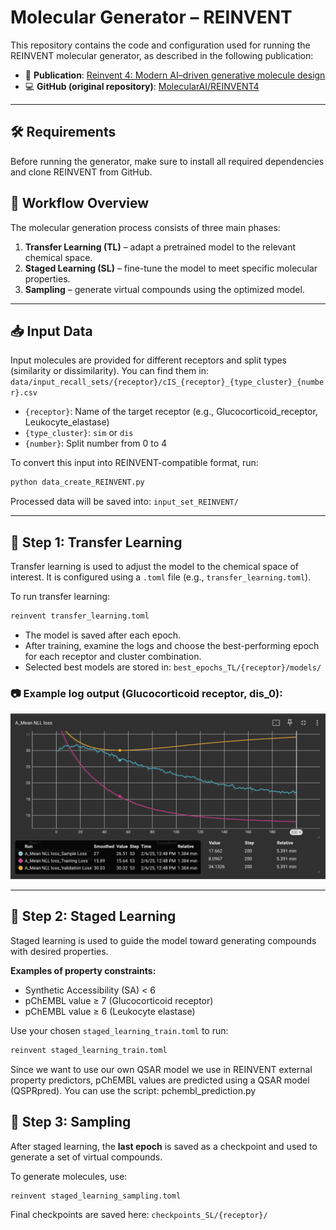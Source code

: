 # Molecular Generator – REINVENT

This repository contains the code and configuration used for running the REINVENT molecular generator, as described in the following publication:

- 📄 **Publication**: [Reinvent 4: Modern AI–driven generative molecule design](https://jcheminf.biomedcentral.com/articles/10.1186/s13321-024-00812-5)  
- 💻 **GitHub (original repository)**: [MolecularAI/REINVENT4](https://github.com/MolecularAI/REINVENT4/tree/main)

---

## 🛠️ Requirements

Before running the generator, make sure to install all required dependencies and clone REINVENT from GitHub.


## 🧪 Workflow Overview

The molecular generation process consists of three main phases:

1. **Transfer Learning (TL)** – adapt a pretrained model to the relevant chemical space.
2. **Staged Learning (SL)** – fine-tune the model to meet specific molecular properties.
3. **Sampling** – generate virtual compounds using the optimized model.

---

## 📥 Input Data

Input molecules are provided for different receptors and split types (similarity or dissimilarity). You can find them in: `data/input_recall_sets/{receptor}/cIS_{receptor}_{type_cluster}_{number}.csv`


- `{receptor}`: Name of the target receptor (e.g., Glucocorticoid_receptor, Leukocyte_elastase)
- `{type_cluster}`: `sim` or `dis`
- `{number}`: Split number from 0 to 4

To convert this input into REINVENT-compatible format, run:

```bash
python data_create_REINVENT.py
```
Processed data will be saved into: `input_set_REINVENT/`

---
## 🔁 Step 1: Transfer Learning

Transfer learning is used to adjust the model to the chemical space of interest. It is configured using a `.toml` file (e.g., `transfer_learning.toml`).

To run transfer learning:

```bash
reinvent transfer_learning.toml
```

- The model is saved after each epoch.
- After training, examine the logs and choose the best-performing epoch for each receptor and cluster combination.
- Selected best models are stored in: `best_epochs_TL/{receptor}/models/`

### 📷 Example log output (Glucocorticoid receptor, dis_0):


![the output log to Glucocorticoid dis_0](best_epochs_TL/Glucocorticoid_receptor/logs/dis_0/best_epoch_dis_0.png)

---

## 🧠 Step 2: Staged Learning

Staged learning is used to guide the model toward generating compounds with desired properties.

**Examples of property constraints:**

- Synthetic Accessibility (SA) < 6
- pChEMBL value ≥ 7 (Glucocorticoid receptor)
- pChEMBL value ≥ 6 (Leukocyte elastase)

Use your chosen `staged_learning_train.toml` to run:

```bash
reinvent staged_learning_train.toml
```

Since we want to use our own QSAR model we use in REINVENT external property predictors, pChEMBL values are predicted using a QSAR model (QSPRpred). You can use the script: pchembl_prediction.py

## 🌱 Step 3: Sampling

After staged learning, the **last epoch** is saved as a checkpoint and used to generate a set of virtual compounds.

To generate molecules, use:

```bash
reinvent staged_learning_sampling.toml
```

Final checkpoints are saved here: `checkpoints_SL/{receptor}/`


